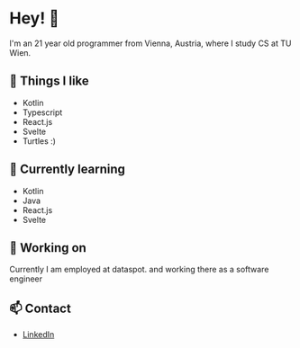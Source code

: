 # Hey! :wave: 

I'm an 21 year old programmer from Vienna, Austria, where I study CS at TU Wien.

## :turtle: Things I like

- Kotlin
- Typescript
- React.js
- Svelte
- Turtles :)

## :blue_book: Currently learning

- Kotlin
- Java
- React.js
- Svelte

## :rocket: Working on

Currently I am employed at dataspot. and working there as a software engineer

## :mailbox: Contact
  
  - [LinkedIn](https://www.linkedin.com/in/christoph-kainz-4b37271ba/)
